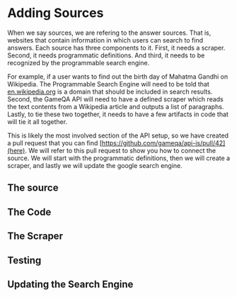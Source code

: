 # Adding Sources

When we say sources, we are refering to the answer sources. That is, websites that contain information in which users can search to find answers.
Each source has three components to it. First, it needs a scraper. Second, it needs programmatic definitions. And third, it needs to be recognized by the programmable search engine.

For example, if a user wants to find out the birth day of Mahatma Gandhi on Wikipedia. The Programmable Search Engine will need to be told that [en.wikipedia.org](en.wikipedia.org) is a domain that should be included in search results. Second, the GameQA API will need to have a defined scraper which reads the text contents from a Wikipedia article and outputs a list of paragraphs. Lastly, to tie these two together, it needs to have a few artifacts in code that will tie it all together.

This is likely the most involved section of the API setup, so we have created a pull request that you can find [https://github.com/gameqa/api-is/pull/42](here). We will refer to this pull request to show you how to connect the source. We will start with the programmatic definitions, then we will create a scraper, and lastly we will update the google search engine.

## The source

## The Code

## The Scraper

## Testing

## Updating the Search Engine